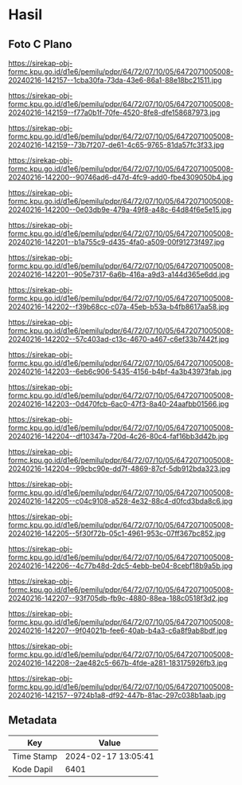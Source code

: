 # Hasil

## Foto C Plano

https://sirekap-obj-formc.kpu.go.id/d1e6/pemilu/pdpr/64/72/07/10/05/6472071005008-20240216-142157--1cba30fa-73da-43e6-86a1-88e18bc21511.jpg

https://sirekap-obj-formc.kpu.go.id/d1e6/pemilu/pdpr/64/72/07/10/05/6472071005008-20240216-142159--f77a0b1f-70fe-4520-8fe8-dfe158687973.jpg

https://sirekap-obj-formc.kpu.go.id/d1e6/pemilu/pdpr/64/72/07/10/05/6472071005008-20240216-142159--73b7f207-de61-4c65-9765-81da57fc3f33.jpg

https://sirekap-obj-formc.kpu.go.id/d1e6/pemilu/pdpr/64/72/07/10/05/6472071005008-20240216-142200--90746ad6-d47d-4fc9-add0-fbe4309050b4.jpg

https://sirekap-obj-formc.kpu.go.id/d1e6/pemilu/pdpr/64/72/07/10/05/6472071005008-20240216-142200--0e03db9e-479a-49f8-a48c-64d84f6e5e15.jpg

https://sirekap-obj-formc.kpu.go.id/d1e6/pemilu/pdpr/64/72/07/10/05/6472071005008-20240216-142201--b1a755c9-d435-4fa0-a509-00f91273f497.jpg

https://sirekap-obj-formc.kpu.go.id/d1e6/pemilu/pdpr/64/72/07/10/05/6472071005008-20240216-142201--905e7317-6a6b-416a-a9d3-a144d365e6dd.jpg

https://sirekap-obj-formc.kpu.go.id/d1e6/pemilu/pdpr/64/72/07/10/05/6472071005008-20240216-142202--f39b68cc-c07a-45eb-b53a-b4fb8617aa58.jpg

https://sirekap-obj-formc.kpu.go.id/d1e6/pemilu/pdpr/64/72/07/10/05/6472071005008-20240216-142202--57c403ad-c13c-4670-a467-c6ef33b7442f.jpg

https://sirekap-obj-formc.kpu.go.id/d1e6/pemilu/pdpr/64/72/07/10/05/6472071005008-20240216-142203--6eb6c906-5435-4156-b4bf-4a3b43973fab.jpg

https://sirekap-obj-formc.kpu.go.id/d1e6/pemilu/pdpr/64/72/07/10/05/6472071005008-20240216-142203--0d470fcb-6ac0-47f3-8a40-24aafbb01566.jpg

https://sirekap-obj-formc.kpu.go.id/d1e6/pemilu/pdpr/64/72/07/10/05/6472071005008-20240216-142204--df10347a-720d-4c26-80c4-faf16bb3d42b.jpg

https://sirekap-obj-formc.kpu.go.id/d1e6/pemilu/pdpr/64/72/07/10/05/6472071005008-20240216-142204--99cbc90e-dd7f-4869-87cf-5db912bda323.jpg

https://sirekap-obj-formc.kpu.go.id/d1e6/pemilu/pdpr/64/72/07/10/05/6472071005008-20240216-142205--c04c9108-a528-4e32-88c4-d0fcd3bda8c6.jpg

https://sirekap-obj-formc.kpu.go.id/d1e6/pemilu/pdpr/64/72/07/10/05/6472071005008-20240216-142205--5f30f72b-05c1-4961-953c-07ff367bc852.jpg

https://sirekap-obj-formc.kpu.go.id/d1e6/pemilu/pdpr/64/72/07/10/05/6472071005008-20240216-142206--4c77b48d-2dc5-4ebb-be04-8cebf18b9a5b.jpg

https://sirekap-obj-formc.kpu.go.id/d1e6/pemilu/pdpr/64/72/07/10/05/6472071005008-20240216-142207--93f705db-fb9c-4880-88ea-188c0518f3d2.jpg

https://sirekap-obj-formc.kpu.go.id/d1e6/pemilu/pdpr/64/72/07/10/05/6472071005008-20240216-142207--9f04021b-fee6-40ab-b4a3-c6a8f9ab8bdf.jpg

https://sirekap-obj-formc.kpu.go.id/d1e6/pemilu/pdpr/64/72/07/10/05/6472071005008-20240216-142208--2ae482c5-667b-4fde-a281-183175926fb3.jpg

https://sirekap-obj-formc.kpu.go.id/d1e6/pemilu/pdpr/64/72/07/10/05/6472071005008-20240216-142157--9724b1a8-df92-447b-81ac-297c038b1aab.jpg


## Metadata

| Key        | Value               |
| ---------- | ------------------- |
| Time Stamp | 2024-02-17 13:05:41 |
| Kode Dapil | 6401                |




